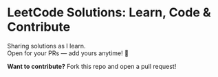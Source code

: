 # LeetCode Solutions: Learn, Code & Contribute

Sharing solutions as I learn.  
Open for your PRs — add yours anytime! 🚀

**Want to contribute?** Fork this repo and open a pull request!
